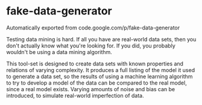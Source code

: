 # fake-data-generator
Automatically exported from code.google.com/p/fake-data-generator

Testing data mining is hard. If all you have are real-world data sets, then you don't actually know what you're looking for. If you did, you probably wouldn't be using a data mining algorithm.

This tool-set is designed to create data sets with known properties and relations of varying complexity. It produces a full listing of the model it used to generate a data set, so the results of using a machine learning algorithm to try to develop a model of the data can be compared to the real model, since a real model exists. Varying amounts of noise and bias can be introduced, to simulate real-world imperfection of data. 
